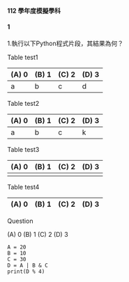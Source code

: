 #### 112 學年度模擬學科

#### 1
1.執行以下Python程式片段，其結果為何？



Table test1

| (A) 0  | (B) 1  | (C) 2  | (D) 3 |
|-|-|-|-|
| a | b | c | d|

Table test2

| (A) 0  | (B) 1  | (C) 2  | (D) 3 |
|--------|--------|--------|-------|
|   a    |   b    |    c   |   k   |

Table test3

|(A) 0 |(B) 1 |(C) 2 |(D) 3|
|-|-|-|-|
||||

Table test4

| (A) 0  | (B) 1  | (C) 2  | (D) 3 |
|--------|--------|--------|-------|

Question

(A) 0 (B) 1 (C) 2 (D) 3
```
A =	20		
B =	10		
C =	30		
D =	A | B & C		
print(D % 4)
```

